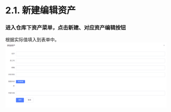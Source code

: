 # 2.1. 新建编辑资产
### 进入仓库下资产菜单，点击新建、对应资产编辑按钮
根据实际值填入到表单中。   
![新建编辑资产](Auerbach/images/新建编辑资产.png)




